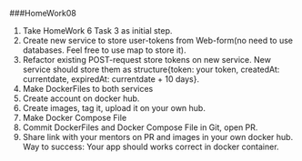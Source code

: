 ###HomeWork08
1. Take HomeWork 6 Task 3 as initial step.
2. Create new service to store user-tokens from Web-form(no need to use 
databases. Feel free to use map to store it).
3. Refactor existing POST-request store tokens on new service. New service 
should store them as structure{token: your token, createdAt: currentdate, 
expiredAt: currentdate + 10 days}.
4. Make DockerFiles to both services
5. Create account on docker hub. 
6. Create images, tag it, upload it on your own hub. 
7. Make Docker Compose File
8. Commit DockerFiles and Docker Compose File in Git, open PR. 
9. Share link with your mentors on PR and images in your own docker hub. 
Way to success: Your app should works correct in docker container.
